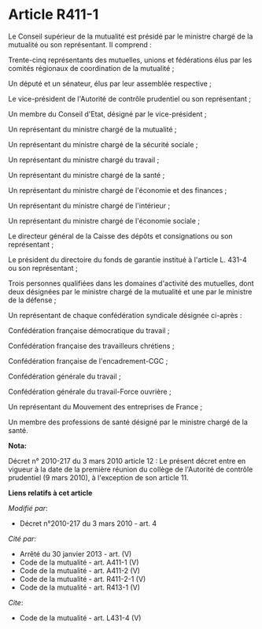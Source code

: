 # Article R411-1

Le Conseil supérieur de la mutualité est présidé par le ministre chargé de la mutualité ou son représentant. Il comprend : 

Trente-cinq représentants des mutuelles, unions et fédérations élus par les comités régionaux de coordination de la
mutualité ; 

Un député et un sénateur, élus par leur assemblée respective ; 

Le vice-président de l'Autorité de contrôle prudentiel ou son représentant ; 

Un membre du Conseil d'Etat, désigné par le vice-président ; 

Un représentant du ministre chargé de la mutualité ; 

Un représentant du ministre chargé de la sécurité sociale ; 

Un représentant du ministre chargé du travail ; 

Un représentant du ministre chargé de la santé ; 

Un représentant du ministre chargé de l'économie et des finances ; 

Un représentant du ministre chargé de l'intérieur ; 

Un représentant du ministre chargé de l'économie sociale ; 

Le directeur général de la Caisse des dépôts et consignations ou son représentant ; 

Le président du directoire du fonds de garantie institué à l'article L. 431-4 ou son représentant ; 

Trois personnes qualifiées dans les domaines d'activité des mutuelles, dont deux désignées par le ministre chargé de la
mutualité et une par le ministre de la défense ; 

Un représentant de chaque confédération syndicale désignée ci-après : 

Confédération française démocratique du travail ; 

Confédération française des travailleurs chrétiens ; 

Confédération française de l'encadrement-CGC ; 

Confédération générale du travail ; 

Confédération générale du travail-Force ouvrière ; 

Un représentant du Mouvement des entreprises de France ; 

Un membre des professions de santé désigné par le ministre chargé de la santé.

**Nota:**

Décret n° 2010-217 du 3 mars 2010 article 12 : Le présent décret entre en vigueur à la date de la première réunion du collège
de l'Autorité de contrôle prudentiel (9 mars 2010), à l'exception de son article 11.

**Liens relatifs à cet article**

_Modifié par_:

  - Décret n°2010-217 du 3 mars 2010 - art. 4

_Cité par_:

  - Arrêté du 30 janvier 2013 - art. (V)
  - Code de la mutualité - art. A411-1 (V)
  - Code de la mutualité - art. A411-2 (V)
  - Code de la mutualité - art. R411-2-1 (V)
  - Code de la mutualité - art. R413-1 (V)

_Cite_:

  - Code de la mutualité - art. L431-4 (V)
